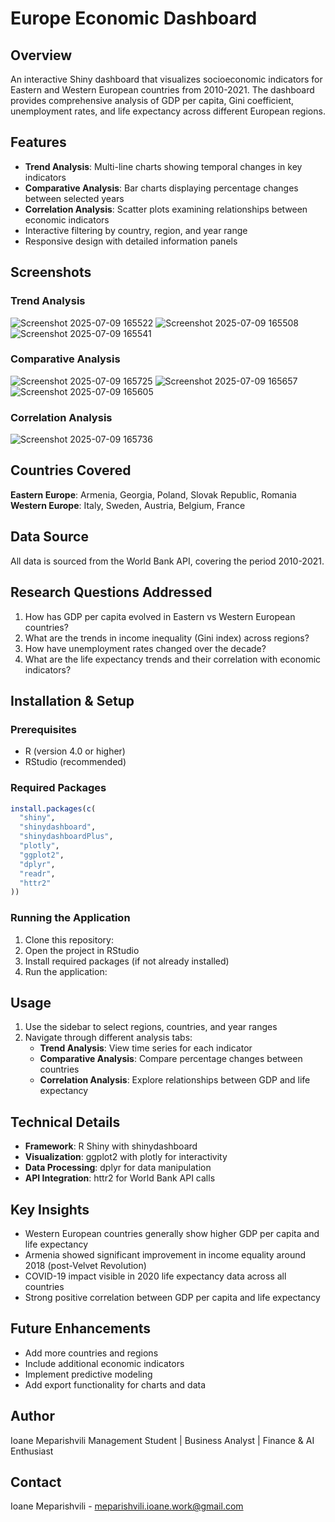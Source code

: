 # Europe Economic Dashboard

## Overview
An interactive Shiny dashboard that visualizes socioeconomic indicators for Eastern and Western European countries from 2010-2021. The dashboard provides comprehensive analysis of GDP per capita, Gini coefficient, unemployment rates, and life expectancy across different European regions.

## Features
- **Trend Analysis**: Multi-line charts showing temporal changes in key indicators
- **Comparative Analysis**: Bar charts displaying percentage changes between selected years
- **Correlation Analysis**: Scatter plots examining relationships between economic indicators
- Interactive filtering by country, region, and year range
- Responsive design with detailed information panels

## Screenshots



### Trend Analysis
![Screenshot 2025-07-09 165522](https://github.com/user-attachments/assets/86436747-3554-48b2-9cdb-ae4c850f6467)
![Screenshot 2025-07-09 165508](https://github.com/user-attachments/assets/6dba6595-0fb9-4a45-a68d-d6daad5c4beb)
![Screenshot 2025-07-09 165541](https://github.com/user-attachments/assets/3ffe3238-0392-404f-b318-6608cf22ab72)


### Comparative Analysis
![Screenshot 2025-07-09 165725](https://github.com/user-attachments/assets/409dc08b-11fc-4b62-95f2-013feae8f5dc)
![Screenshot 2025-07-09 165657](https://github.com/user-attachments/assets/96513e1c-5fd0-4858-b7c9-863559dda4b4)
![Screenshot 2025-07-09 165605](https://github.com/user-attachments/assets/0d97b606-334d-49bb-a41b-92fe331cb77c)

### Correlation Analysis
![Screenshot 2025-07-09 165736](https://github.com/user-attachments/assets/7b683e95-ca76-4db1-b60a-f90ffe22c832)



## Countries Covered
**Eastern Europe**: Armenia, Georgia, Poland, Slovak Republic, Romania  
**Western Europe**: Italy, Sweden, Austria, Belgium, France

## Data Source
All data is sourced from the World Bank API, covering the period 2010-2021.

## Research Questions Addressed
1. How has GDP per capita evolved in Eastern vs Western European countries?
2. What are the trends in income inequality (Gini index) across regions?
3. How have unemployment rates changed over the decade?
4. What are the life expectancy trends and their correlation with economic indicators?

## Installation & Setup

### Prerequisites
- R (version 4.0 or higher)
- RStudio (recommended)

### Required Packages
```r
install.packages(c(
  "shiny",
  "shinydashboard", 
  "shinydashboardPlus",
  "plotly",
  "ggplot2",
  "dplyr",
  "readr",
  "httr2"
))
```

### Running the Application
1. Clone this repository:
2. Open the project in RStudio
3. Install required packages (if not already installed)
4. Run the application:
 

## Usage
1. Use the sidebar to select regions, countries, and year ranges
2. Navigate through different analysis tabs:
   - **Trend Analysis**: View time series for each indicator
   - **Comparative Analysis**: Compare percentage changes between countries
   - **Correlation Analysis**: Explore relationships between GDP and life expectancy

## Technical Details
- **Framework**: R Shiny with shinydashboard
- **Visualization**: ggplot2 with plotly for interactivity
- **Data Processing**: dplyr for data manipulation
- **API Integration**: httr2 for World Bank API calls

## Key Insights
- Western European countries generally show higher GDP per capita and life expectancy
- Armenia showed significant improvement in income equality around 2018 (post-Velvet Revolution)
- COVID-19 impact visible in 2020 life expectancy data across all countries
- Strong positive correlation between GDP per capita and life expectancy

## Future Enhancements
- Add more countries and regions
- Include additional economic indicators
- Implement predictive modeling
- Add export functionality for charts and data

## Author
Ioane Meparishvili
Management Student | Business Analyst | Finance & AI Enthusiast
## Contact
Ioane Meparishvili - meparishvili.ioane.work@gmail.com  
